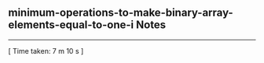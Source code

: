 <h2>minimum-operations-to-make-binary-array-elements-equal-to-one-i Notes</h2><hr>[ Time taken: 7 m 10 s ]